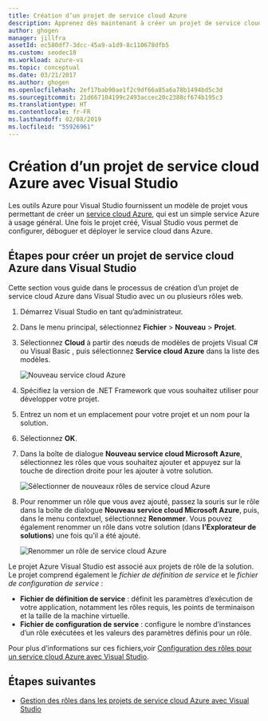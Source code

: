 ```yaml
---
title: Création d’un projet de service cloud Azure
description: Apprenez dès maintenant à créer un projet de service cloud Azure avec Visual Studio
author: ghogen
manager: jillfra
assetId: ec580df7-3dcc-45a9-a1d9-8c110678dfb5
ms.custom: seodec18
ms.workload: azure-vs
ms.topic: conceptual
ms.date: 03/21/2017
ms.author: ghogen
ms.openlocfilehash: 2ef17bab90ae1f2c9df66a85a6a78b1494bd5c3d
ms.sourcegitcommit: 21d667104199c2493accec20c2388cf674b195c3
ms.translationtype: HT
ms.contentlocale: fr-FR
ms.lasthandoff: 02/08/2019
ms.locfileid: "55926961"
---
```

# <a name="creating-an-azure-cloud-service-project-with-visual-studio"></a>Création d’un projet de service cloud Azure avec Visual Studio
Les outils Azure pour Visual Studio fournissent un modèle de projet vous permettant de créer un [service cloud Azure](/azure/cloud-services/cloud-services-choose-me), qui est un simple service Azure à usage général. Une fois le projet créé, Visual Studio vous permet de configurer, déboguer et déployer le service cloud dans Azure.

## <a name="steps-to-create-an-azure-cloud-service-project-in-visual-studio"></a>Étapes pour créer un projet de service cloud Azure dans Visual Studio
Cette section vous guide dans le processus de création d’un projet de service cloud Azure dans Visual Studio avec un ou plusieurs rôles web.

1. Démarrez Visual Studio en tant qu’administrateur.

1. Dans le menu principal, sélectionnez **Fichier** > **Nouveau** > **Projet**.

1. Sélectionnez **Cloud** à partir des nœuds de modèles de projets Visual C# ou Visual Basic , puis sélectionnez **Service cloud Azure** dans la liste des modèles.

    ![Nouveau service cloud Azure](./media/vs-azure-tools-azure-project-create/new-project-wizard-for-cloud-service.png)

1. Spécifiez la version de .NET Framework que vous souhaitez utiliser pour développer votre projet.

1. Entrez un nom et un emplacement pour votre projet et un nom pour la solution.

1. Sélectionnez **OK**.

1. Dans la boîte de dialogue **Nouveau service cloud Microsoft Azure**, sélectionnez les rôles que vous souhaitez ajouter et appuyez sur la touche de direction droite pour les ajouter à votre solution.

    ![Sélectionner de nouveaux rôles de service cloud Azure](./media/vs-azure-tools-azure-project-create/new-cloud-service.png)

1. Pour renommer un rôle que vous avez ajouté, passez la souris sur le rôle dans la boîte de dialogue **Nouveau service cloud Microsoft Azure**, puis, dans le menu contextuel, sélectionnez **Renommer**. Vous pouvez également renommer un rôle dans votre solution (dans **l’Explorateur de solutions**) une fois qu’il a été ajouté.

    ![Renommer un rôle de service cloud Azure](./media/vs-azure-tools-azure-project-create/new-cloud-service-rename.png)

Le projet Azure Visual Studio est associé aux projets de rôle de la solution. Le projet comprend également le *fichier de définition de service* et le *fichier de configuration de service* :

- **Fichier de définition de service** : définit les paramètres d’exécution de votre application, notamment les rôles requis, les points de terminaison et la taille de la machine virtuelle.
- **Fichier de configuration de service** : configure le nombre d’instances d’un rôle exécutées et les valeurs des paramètres définis pour un rôle.

Pour plus d’informations sur ces fichiers,voir [Configuration des rôles pour un service cloud Azure avec Visual Studio](vs-azure-tools-configure-roles-for-cloud-service.md).

## <a name="next-steps"></a>Étapes suivantes
- [Gestion des rôles dans les projets de service cloud Azure avec Visual Studio](./vs-azure-tools-cloud-service-project-managing-roles.md)
